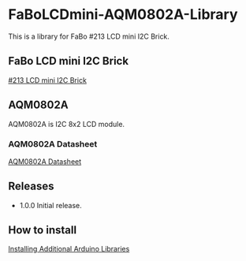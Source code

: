 # FaBoLCDmini-AQM0802A-Library

This is a library for FaBo #213 LCD mini I2C Brick.

## FaBo LCD mini I2C Brick

[#213 LCD mini I2C Brick](http://fabo.io/213.html)

## AQM0802A

AQM0802A is I2C 8x2 LCD module.

### AQM0802A Datasheet

[AQM0802A Datasheet](http://akizukidenshi.com/download/ds/xiamen/AQM0802.pdf)

## Releases

- 1.0.0 Initial release.

## How to install

[Installing Additional Arduino Libraries](https://www.arduino.cc/en/Guide/Libraries)
